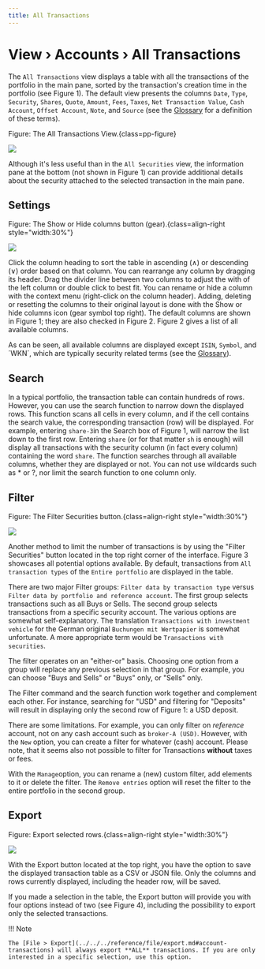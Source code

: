 ```yaml
---
title: All Transactions
---
```


# View &rsaquo; Accounts &rsaquo; All Transactions

The `All Transactions` view displays a table with all the transactions of the portfolio in the main pane, sorted by the transaction's creation time in the portfolio (see Figure 1). The default view presents the columns `Date`, `Type`, `Security`, `Shares`, `Quote`, `Amount`, `Fees`, `Taxes`, `Net Transaction Value`, `Cash Account`, `Offset Account`, `Note`, and `Source` (see the [Glossary](../../../concepts/PP-terminology.md) for a definition of these terms).

Figure: The All Transactions View.{class=pp-figure}

![](images/all-transactions-view.png)

Although it's less useful than in the `All Securities` view, the information pane at the bottom (not shown in Figure 1) can provide additional details about the security attached to the selected transaction in the main pane.

## Settings

Figure: The Show or Hide columns button (gear).{class=align-right style="width:30%"}

![](images/all-transactions-view-gear-icon.png)

Click the column heading to sort the table in ascending (&and;) or descending (&or;) order based on that column. You can rearrange any column by dragging its header. Drag the divider line between two columns to adjust the with of the left column or double click to best fit. You can rename or hide a column with the context menu (right-click on the column header). Adding, deleting or resetting the columns to their original layout is done with the Show or hide columns icon (gear symbol top right). The default columns are shown in Figure 1; they are also checked in Figure 2. Figure 2 gives a list of all available columns.

As can be seen, all available columns are displayed except `ISIN`, `Symbol`, and ´WKN´, which are typically security related terms (see the [Glossary](../../../concepts/PP-terminology.md)).

## Search

In a typical portfolio, the transaction table can contain hundreds of rows. However, you can use the search function to narrow down the displayed rows. This function scans all cells in every column, and if the cell contains the search value, the corresponding transaction (row) will be displayed. For example, entering `share-3`in the Search box of Figure 1, will narrow the list down to the first row. Entering `share` (or for that matter `sh` is enough) will display all transactions with the security column (in fact every column) containing the word `share`. The function searches through all available columns, whether they are displayed or not. You can not use wildcards such as * or ?, nor limit the search function to one column only.

## Filter

Figure: The Filter Securities button.{class=align-right style="width:30%"}

![](images/all-transactions-view-filter-icon.png)

Another method to limit the number of transactions is by using the "Filter Securities" button located in the top right corner of the interface. Figure 3 showcases all potential options available. By default, transactions from `All transaction types` of the `Entire portfolio` are displayed in the table.

There are two major Filter groups: `Filter data by transaction type` versus `Filter data by portfolio and reference account`. The first group selects transactions such as all Buys or Sells. The second group selects transactions from a specific security account. The various options are somewhat self-explanatory. The translation `Transactions with investment vehicle` for the German original `Buchungen mit Wertpapier` is somewhat unfortunate. A more appropriate term would be `Transactions with securities`.

The filter operates on an "either-or" basis. Choosing one option from a group will replace any previous selection in that group. For example, you can choose "Buys and Sells" or "Buys" only, or "Sells" only.

The Filter command and the search function work together and complement each other. For instance, searching for "USD" and filtering for "Deposits" will result in displaying only the second row of Figure 1: a USD deposit.

There are some limitations. For example, you can only filter on *reference* account, not on any cash account such as `broker-A (USD)`. However, with the `New` option, you can create a filter for whatever (cash) account. Please note, that it seems also not possible to filter for Transactions **without** taxes or fees.

With the `Manage`option, you can rename a (new) custom filter, add elements to it or delete the filter. The `Remove entries` option will reset the filter to the entire portfolio in the second group.

## Export

Figure: Export selected rows.{class=align-right style="width:30%"}

![](images/all-transactions-view-export-selected-rows.png)

With the Export button located at the top right, you have the option to save the displayed transaction table as a CSV or JSON file. Only the columns and rows currently displayed, including the header row, will be saved.

If you made a selection in the table, the Export button will provide you with four options instead of two (see Figure 4), including the possibility to export only the selected transactions.

!!! Note
    
    The [File > Export](../../../reference/file/export.md#account-transactions) will always export **ALL** transactions. If you are only interested in a specific selection, use this option.
